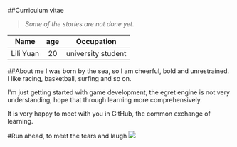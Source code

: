 ##Curriculum vitae
>*Some of the stories are not done yet.*

| Name         |age         |Occupation |
| ------------- |:-------------:|:-----:|
| Lili Yuan           | 20            | university student  |
##About me
I was born by the sea, so I am cheerful, bold and unrestrained. I like racing, basketball, surfing and so on.

I'm just getting started with game development, the egret engine is not very understanding, hope that through learning more comprehensively.

It is very happy to meet with you in GitHub, the common exchange of learning.

#Run ahead, to meet the tears and laugh
![](http://img5.imgtn.bdimg.com/it/u=3065262222,3596772621&fm=206&gp=0.jpg)
